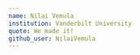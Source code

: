 ```yaml
---
name: Nilai Vemula
institution: Vanderbilt University
quote: We made it!
github_user: NilaiVemula
---
```

